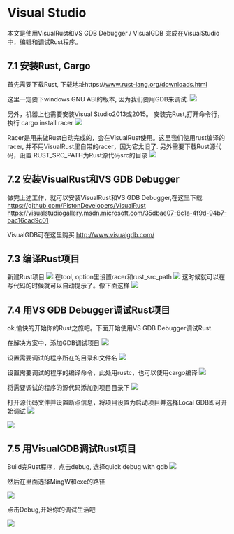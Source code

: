 # Visual Studio
本文是使用VisualRust和VS GDB Debugger / VisualGDB 完成在VisualStudio中，编辑和调试Rust程序。

## 7.1 安装Rust, Cargo

首先需要下载Rust, 下载地址https://www.rust-lang.org/downloads.html

这里一定要下windows GNU ABI的版本, 因为我们要用GDB来调试.
![](../image/03-editor-visualstudio-download.png)

另外，机器上也需要安装Visual Studio2013或2015。
安装完Rust,打开命令行，执行
cargo install racer
![](../image/03-editor-visualstudio-racer.png)

Racer是用来做Rust自动完成的，会在VisualRust使用。这里我们使用rust编译的racer, 并不用VisualRust里自带的racer，因为它太旧了.
另外需要下载Rust源代码，设置
RUST_SRC_PATH为Rust源代码src的目录
![](../image/03-editor-visualstudio-racersc.png)

## 7.2 安装VisualRust和VS GDB Debugger

做完上述工作，就可以安装VisualRust和VS GDB Debugger,在这里下载 
https://github.com/PistonDevelopers/VisualRust
https://visualstudiogallery.msdn.microsoft.com/35dbae07-8c1a-4f9d-94b7-bac16cad9c01

VisualGDB可在这里购买
http://www.visualgdb.com/

## 7.3 编译Rust项目

新建Rust项目
![](../image/03-editor-visualstudio-newproject.png)
在tool, option里设置racer和rust_src_path
![](../image/03-editor-visualstudio-settings.png)
这时候就可以在写代码的时候就可以自动提示了。像下面这样
![](../image/03-editor-visualstudio-autocomplete.png)

## 7.4 用VS GDB Debugger调试Rust项目

ok,愉快的开始你的Rust之旅吧。下面开始使用VS GDB Debugger调试Rust.


在解决方案中，添加GDB调试项目
![](../image/03-editor-visualstudio-GDBproject.png)

设置需要调试的程序所在的目录和文件名
![](../image/03-editor-visualstudio-GDBproject-settings.png)

设置需要调试的程序的编译命令，此处用rustc，也可以使用cargo编译
![](../image/03-editor-visualstudio-GDBproject-settings2.png)

将需要调试的程序的源代码添加到项目目录下
![](../image/03-editor-visualstudio-add-files.png)

打开源代码文件并设置断点信息，将项目设置为启动项目并选择Local GDB即可开始调试
![](../image/03-editor-visualstudio-set-breakpoints.png)

![](../image/03-editor-visualstudio-debugging2.png)


## 7.5 用VisualGDB调试Rust项目


Build完Rust程序，点击debug, 选择quick debug with gdb
![](../image/03-editor-visualstudio-quickdebug.png)

然后在里面选择MingW和exe的路径

![](../image/03-editor-visualstudio-setdebugger.png)

 点击Debug,开始你的调试生活吧

![](../image/03-editor-visualstudio-debugging.png)
